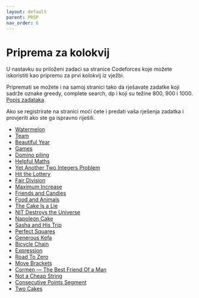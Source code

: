 ```yaml
---
layout: default
parent: PRSP
nav_order: 6
---
```


# Priprema za kolokvij

U nastavku su priloženi zadaci sa stranice Codeforces koje možete iskoristiti kao pripremu za prvi kolokvij iz vježbi.

Pripremati se možete i na samoj stranici tako da rješavate zadatke koji sadrže oznake greedy, complete search, dp i koji su težine 800, 900 i 1000. [Popis zadataka](https://codeforces.com/problemset?order=BY_RATING_ASC).

Ako se registrirate na stranici moći ćete i predati vaša rješenja zadatka i provjeriti ako ste ga ispravno riješili.

- [Watermelon](https://codeforces.com/problemset/problem/4/A)
- [Team](https://codeforces.com/problemset/problem/231/A)
- [Beautiful Year](https://codeforces.com/problemset/problem/271/A)
- [Games](https://codeforces.com/problemset/problem/268/A)
- [Domino piling](https://codeforces.com/problemset/problem/50/A)
- [Helpful Maths](https://codeforces.com/problemset/problem/339/A)
- [Yet Another Two Integers Problem](https://codeforces.com/problemset/problem/1409/A)
- [Hit the Lottery](https://codeforces.com/problemset/problem/996/A)
- [Fair Division](https://codeforces.com/problemset/problem/1472/B)
- [Maximum Increase](https://codeforces.com/problemset/problem/702/A)
- [Friends and Candies](https://codeforces.com/problemset/problem/1538/B)
- [Food and Animals](https://codeforces.com/problemset/problem/1675/A)
- [The Cake Is a Lie](https://codeforces.com/problemset/problem/1519/B)
- [NIT Destroys the Universe](https://codeforces.com/problemset/problem/1696/B)
- [Napoleon Cake](https://codeforces.com/problemset/problem/1501/B)
- [Sasha and His Trip](https://codeforces.com/problemset/problem/1113/A)
- [Perfect Squares](https://codeforces.com/problemset/problem/914/A)
- [Generous Kefa](https://codeforces.com/problemset/problem/841/A)
- [Bicycle Chain](https://codeforces.com/problemset/problem/215/A)
- [Expression](https://codeforces.com/problemset/problem/479/A)
- [Road To Zero](https://codeforces.com/problemset/problem/1342/A)
- [Move Brackets](https://codeforces.com/problemset/problem/1374/C)
- [Cormen — The Best Friend Of a Man](https://codeforces.com/problemset/problem/732/B)
- [Not a Cheap String](https://codeforces.com/problemset/problem/1702/D)
- [Consecutive Points Segment](https://codeforces.com/problemset/problem/1671/B)
- [Two Cakes](https://codeforces.com/problemset/problem/1130/B)
